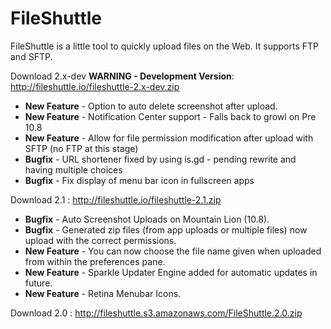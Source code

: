 FileShuttle
===========

FileShuttle is a little tool to quickly upload files on the Web. It supports FTP and SFTP.

Download 2.x-dev **WARNING - Development Version**: http://fileshuttle.io/fileshuttle-2.x-dev.zip
* **New Feature** - Option to auto delete screenshot after upload.
* **New Feature** - Notification Center support - Falls back to growl on Pre 10.8
* **New Feature** - Allow for file permission modification after upload with SFTP (no FTP at this stage)
* **Bugfix** - URL shortener fixed by using is.gd - pending rewrite and having multiple choices
* **Bugfix** - Fix display of menu bar icon in fullscreen apps

Download 2.1 : http://fileshuttle.io/fileshuttle-2.1.zip
* **Bugfix** - Auto Screenshot Uploads on Mountain Lion (10.8).
* **Bugfix** - Generated zip files (from app uploads or multiple files) now upload with the correct permissions.
* **New Feature** - You can now choose the file name given when uploaded from within the preferences pane.
* **New Feature** - Sparkle Updater Engine added for automatic updates in future.
* **New Feature** - Retina Menubar Icons.

Download 2.0 : http://fileshuttle.s3.amazonaws.com/FileShuttle.2.0.zip
